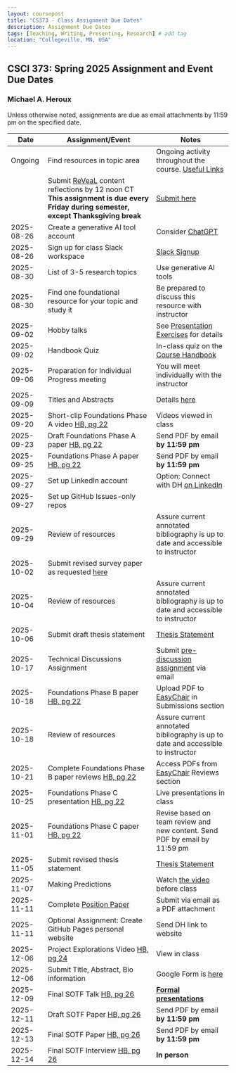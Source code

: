 ```yaml
---
layout: coursepost
title: "CS373 - Class Assignment Due Dates"
description: Assignment Due Dates
tags: [Teaching, Writing, Presenting, Research] # add tag
location: "Collegeville, MN, USA"
---
```


## CSCI 373: Spring 2025 Assignment and Event Due Dates

### Michael A. Heroux

Unless otherwise noted, assignments are due as email attachments by 11:59 pm on the specified date.

| **Date** | **Assignment/Event** | **Notes** |
| ---------- | --- | --- |
| Ongoing | Find resources in topic area | Ongoing activity throughout the course. [Useful Links](https://maherou.github.io/Teaching/files/CS373/CS373-Links/) |
|  | Submit [ReVeaL](../RevealDiscussions) content reflections by 12 noon CT **This assignment is due every Friday during semester, except Thanksgiving break** | [Submit here]()
| 2025-08-26 | Create a generative AI tool account | Consider [ChatGPT](https://chat.openai.com) |
| 2025-08-26 | Sign up for class Slack workspace | [Slack Signup]()  |
| 2025-08-30 | List of 3-5 research topics | Use generative AI tools |
| 2025-08-30 | Find one foundational resource for your topic and study it | Be prepared to discuss this resource with instructor |
| 2025-09-02 | Hobby talks | See [Presentation Exercises](https://collegeville.github.io/Orator/PresentationsThatWork/) for details |
| 2025-09-02 | Handbook Quiz | In-class quiz on the [Course Handbook](../CSCI373CourseHandbookLatestEdition.pdf) |
| 2025-09-06 | Preparation for Individual Progress meeting | You will meet individually with the instructor |
| 2025-09-09 | Titles and Abstracts | Details [here](https://collegeville.github.io/Scribe/TitlesAndAbstractsThatWork/) |
| 2025-09-20 | Short-clip Foundations Phase A video [HB, pg 22](../CSCI373CourseHandbookLatestEdition.pdf) | Videos viewed in class  | 
| 2025-09-23 | Draft Foundations Phase A paper [HB, pg 22](../CSCI373CourseHandbookLatestEdition.pdf) | Send PDF by email **by 11:59 pm** |
| 2025-09-25 | Foundations Phase A paper [HB, pg 22](../CSCI373CourseHandbookLatestEdition.pdf) | Send PDF by email **by 11:59 pm** |
| 2025-09-27 | Set up LinkedIn account | Option: Connect with DH [on LinkedIn](https://in.linkedin.com/in/michael-heroux-763590) |
| 2025-09-27 | Set up GitHub Issues-only repos| |
| 2025-09-29 | Review of resources | Assure current annotated bibliography is up to date and accessible to instructor |
| 2025-10-02 |Submit revised survey paper as requested [here](https://collegeville.github.io/Scribe/BetterTechnicalWriting/) | |
| 2025-10-04 | Review of resources | Assure current annotated bibliography is up to date and accessible to instructor |
| 2025-10-06 | Submit draft thesis statement | [Thesis Statement](./ThesisStatement.md) |
| 2025-10-17 | Technical Discussions Assignment | Submit [pre-discussion assignment](https://collegeville.github.io/Orator/DiscussionsThatWork/) via email |
| 2025-10-18 | Foundations Phase B paper [HB, pg 22](../CSCI373CourseHandbookLatestEdition.pdf) | Upload PDF to [EasyChair](https://easychair.org/conferences/?conf=fall2025foundations) in Submissions section |
| 2025-10-18 | Review of resources | Assure current annotated bibliography is up to date and accessible to instructor |
| 2025-10-21 | Complete Foundations Phase B paper reviews [HB, pg 22](../CSCI373CourseHandbookLatestEdition.pdf) | Access PDFs from [EasyChair](https://easychair.org/conferences/?conf=fall2025foundations) Reviews section |
| 2025-10-25 | Foundations Phase C presentation [HB, pg 22](../CSCI373CourseHandbookLatestEdition.pdf) | Live presentations in class|
| 2025-11-01 | Foundations Phase C paper [HB, pg 22](../CSCI373CourseHandbookLatestEdition.pdf) | Revise based on team review and new content. Send PDF by email by 11:59 pm |
| 2025-11-05 | Submit revised thesis statement | [Thesis Statement](./ThesisStatement.md) |
| 2025-11-07 | Making Predictions | Watch [the video](https://collegeville.github.io/Scribe/PredictionsThatWork/) before class |
| 2025-11-11 | Complete [Position Paper](https://collegeville.github.io/Scribe/PositionPapers/) | Submit via email as a PDF attachment | 
| 2025-11-11 | Optional Assignment: Create GitHub Pages personal website | Send DH link to website |
| 2025-12-06 | Project Explorations Video [HB, pg 24](../CSCI373CourseHandbookLatestEdition.pdf) | View in class |
| 2025-12-06 | Submit Title, Abstract, Bio information | Google Form is [here](https://forms.gle/d6xJTCqofyq4jXGh8) |
| 2025-12-09 | Final SOTF Talk [HB, pg 26](../CSCI373CourseHandbookLatestEdition.pdf) | [**Formal presentations**](../2025-Fall-Final-Presentation-Schedule) |
| 2025-12-11 | Draft SOTF Paper [HB, pg 26](../CSCI373CourseHandbookLatestEdition.pdf) | Send PDF by email **by 11:59 pm** |
| 2025-12-13 | Final SOTF Paper [HB, pg 26](../CSCI373CourseHandbookLatestEdition.pdf) | Send PDF by email **by 11:59 pm** |
| 2025-12-14 | Final SOTF Interview [HB, pg 26](../CSCI373CourseHandbookLatestEdition.pdf) | **In person** |
